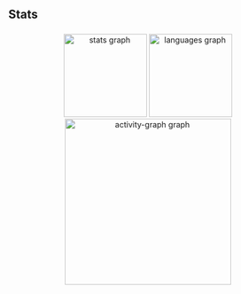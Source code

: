 <h2 align="left">Stats</h2>

###

<div align="center">
  <img src="https://github-readme-stats.vercel.app/api?username=Jho0oy&hide_title=false&hide_rank=false&show_icons=true&include_all_commits=true&count_private=true&disable_animations=false&theme=chartreuse-dark&locale=en&hide_border=false&order=1" height="150" alt="stats graph"  />
  <img src="https://github-readme-stats.vercel.app/api/top-langs?username=Jho0oy&locale=en&hide_title=false&layout=compact&card_width=320&langs_count=5&theme=chartreuse-dark&hide_border=false&order=2" height="150" alt="languages graph"  />
  <img src="https://github-readme-activity-graph.vercel.app/graph?username=Jho0oy&radius=16&theme=chartreuse-dark&area=true&order=5" height="300" alt="activity-graph graph"  />
</div>

###
